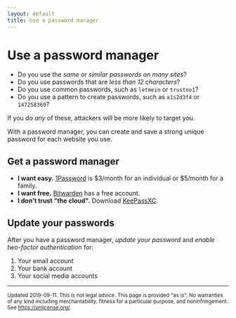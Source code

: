 ```yaml
---
layout: default
title: Use a password manager
---
```


# Use a password manager

- Do you use the _same or similar passwords on many sites_?
- Do you use passwords that are _less than 12 characters_?
- Do you use common passwords, such as `letmein` or `trustno1`? 
- Do you use a pattern to create passwords, such as `a1s2d3f4` or `147258369`?

If you do _any_ of these, attackers will be more likely to target you.

With a password manager, you can create and save a strong unique password for each website you use.

## Get a password manager

- **I want easy.** [1Password](https://1password.com/sign-up/) is $3/month for an individual or $5/month for a family.
- **I want free.** [Bitwarden](https://bitwarden.com) has a free account.
- **I don't trust "the cloud".** Download [KeePassXC](https://keepassxc.org/download/).

## Update your passwords

After you have a password manager, _update your password_ and _enable two-factor authentication_ for:

1. Your email account
2. Your bank account
3. Your social media accounts

---

<small>Updated 2019-09-11. This is not legal advice. This page is provided "as is". No warranties of any kind including merchantability, fitness for a particular purpose, and noninfringement. See <https://unlicense.org/>.</small>
